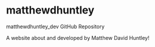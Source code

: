 # matthewdhuntley
matthewdhuntley_dev GitHub Repository

A website about and developed by Matthew David Huntley!
